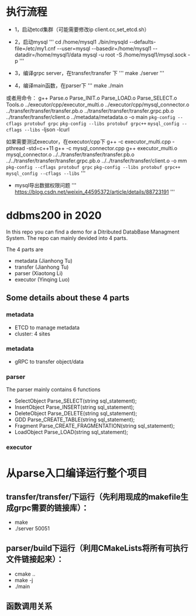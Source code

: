 # 执行流程
- 1，启动etcd集群（可能需要修改ip   client.cc,set_etcd.sh）

- 2，启动mysql
'''
cd /home/mysql1
./bin/mysqld --defaults-file=/etc/my1.cnf  --user=mysql --basedir=/home/mysql1 --datadir=/home/mysql1/data
mysql -u root -S /home/mysql1/mysql.sock -p
'''

- 3，编译grpc server，在transfer/transfer 下
'''
make
./server
'''

- 4，编译main函数，在parser下
'''
make
./main 

或者用命令：
g++ Parse.o Parse_INIT.o Parse_LOAD.o Parse_SELECT.o Tools.o ../executor/cpp/executor_multi.o ../executor/cpp/mysql_connector.o ../transfer/transfer/transfer.pb.o ../transfer/transfer/transfer.grpc.pb.o ../transfer/transfer/client.o ../metadata/metadata.o -o main `pkg-config --cflags protobuf grpc` `pkg-config --libs protobuf grpc++` `mysql_config --cflags --libs` -ljson -lcurl

如果需要测试executor，在executor/cpp下
g++ -c executor_multi.cpp -pthread -std=c++11
g++ -c mysql_connector.cpp
g++ executor_multi.o mysql_connector.o ../../transfer/transfer/transfer.pb.o ../../transfer/transfer/transfer.grpc.pb.o ../../transfer/transfer/client.o -o mm `pkg-config --cflags protobuf grpc` `pkg-config --libs protobuf grpc++` `mysql_config --cflags --libs`
'''

- mysql导出数据权限问题
'''
https://blog.csdn.net/weixin_44595372/article/details/88723191
'''

















# ddbms200 in 2020

In this repo you can find a demo for a Ditributed DatabBase Managment System. The repo can mainly devided into 4 parts.

The 4 parts are
- metadata (Jianhong Tu)
- transfer (Jianhong Tu)
- parser (Xiaotong Li)
- executor (Yinqing Luo)

## Some details about these 4 parts

### metadata
- ETCD to manage metadata
- cluster: 4 sites

### metadata
- gRPC to transfer object/data

### parser

The parser mainly contains 6 functions
- SelectObject Parse_SELECT(string sql_statement);
- InsertObject Parse_INSERT(string sql_statement);
- DeleteObject Parse_DELETE(string sql_statement);
- GDD Parse_CREATE_TABLE(string sql_statement);
- Fragment Parse_CREATE_FRAGMENTATION(string sql_statement);
- LoadObject Parse_LOAD(string sql_statement);

### executor



# 从parse入口编译运行整个项目
## transfer/transfer/下运行（先利用现成的makefile生成grpc需要的链接库）：
- make
- ./server 50051

## parser/build下运行（利用CMakeLists将所有可执行文件链接起来）：
- cmake ..
- make -j
- ./main

## 函数调用关系
